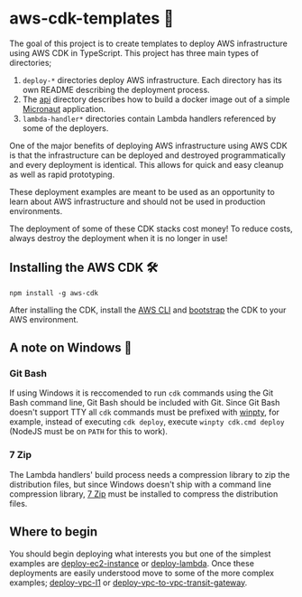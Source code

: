 # aws-cdk-templates :rocket:

The goal of this project is to create templates to deploy AWS infrastructure using AWS CDK in TypeScript. This project has three main types of directories;

1. `deploy-*` directories deploy AWS infrastructure. Each directory has its own README describing the deployment process.
2. The [api](api) directory describes how to build a docker image out of a simple [Micronaut](https://micronaut.io/) application.
3. `lambda-handler*` directories contain Lambda handlers referenced by some of the deployers.

One of the major benefits of deploying AWS infrastructure using AWS CDK is that the infrastructure can be deployed and destroyed programmatically and every deployment is identical. This allows for quick and easy cleanup as well as rapid prototyping.

These deployment examples are meant to be used as an opportunity to learn about AWS infrastructure and should not be used in production environments.

The deployment of some of these CDK stacks cost money! To reduce costs, always destroy the deployment when it is no longer in use!

## Installing the AWS CDK :hammer_and_wrench:

```console
npm install -g aws-cdk
```

After installing the CDK, install the [AWS CLI](https://aws.amazon.com/cli/) and [bootstrap](https://docs.aws.amazon.com/cdk/v2/guide/bootstrapping.html) the CDK to your AWS environment.

## A note on Windows :paperclip:

### Git Bash

If using Windows it is reccomended to run `cdk` commands using the Git Bash command line, Git Bash should be included with Git. Since Git Bash doesn't support TTY all `cdk` commands must be prefixed with [winpty](https://github.com/rprichard/winpty), for example, instead of executing `cdk deploy`, execute `winpty cdk.cmd deploy` (NodeJS must be on `PATH` for this to work).

### 7 Zip

The Lambda handlers' build process needs a compression library to zip the distribution files, but since Windows doesn't ship with a command line compression library, [7 Zip](https://www.7-zip.org/) must be installed to compress the distribution files.

## Where to begin

You should begin deploying what interests you but one of the simplest examples are [deploy-ec2-instance](./deploy-ec2-instance/) or [deploy-lambda](./deploy-lambda/). Once these deployments are easily understood move to some of the more complex examples; [deploy-vpc-l1](./deploy-vpc-l1/) or [deploy-vpc-to-vpc-transit-gateway](./deploy-vpc-to-vpc-transit-gateway/).
